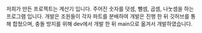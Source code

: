 저희가 만든 프로젝트는 계산기 입니다.
주어진 숫자를 덧셈, 뺄셈, 곱셈, 나눗셈을 하는 프로그램 입니다.
개발은 조원들이 각자 파트를 분배하여 개발은 진행 한 뒤 깃허브를 통해 합쳤으며, 충돌 방지를 위해
dev에서 개발 한 뒤 main으로 옮겨서 개발하였습니다.
